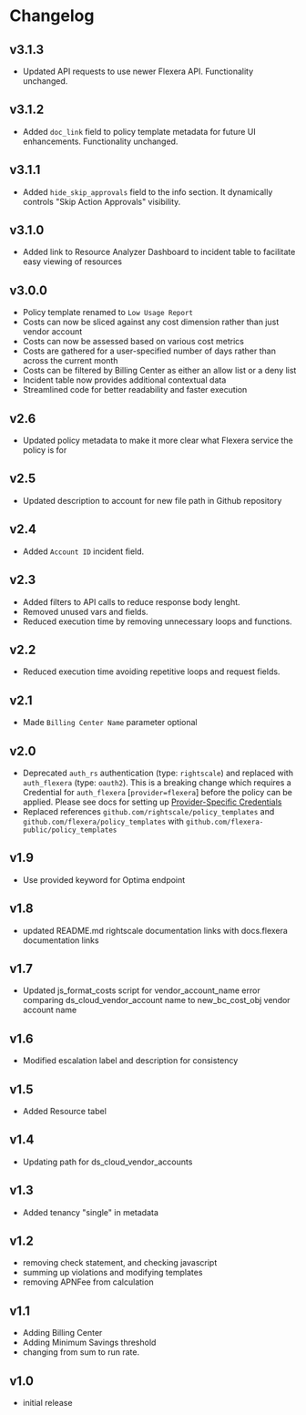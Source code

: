 # Changelog

## v3.1.3

- Updated API requests to use newer Flexera API. Functionality unchanged.

## v3.1.2

- Added `doc_link` field to policy template metadata for future UI enhancements. Functionality unchanged.

## v3.1.1

- Added `hide_skip_approvals` field to the info section. It dynamically controls "Skip Action Approvals" visibility.

## v3.1.0

- Added link to Resource Analyzer Dashboard to incident table to facilitate easy viewing of resources

## v3.0.0

- Policy template renamed to `Low Usage Report`
- Costs can now be sliced against any cost dimension rather than just vendor account
- Costs can now be assessed based on various cost metrics
- Costs are gathered for a user-specified number of days rather than across the current month
- Costs can be filtered by Billing Center as either an allow list or a deny list
- Incident table now provides additional contextual data
- Streamlined code for better readability and faster execution

## v2.6

- Updated policy metadata to make it more clear what Flexera service the policy is for

## v2.5

- Updated description to account for new file path in Github repository

## v2.4

- Added `Account ID` incident field.

## v2.3

- Added filters to API calls to reduce response body lenght.
- Removed unused vars and fields.
- Reduced execution time by removing unnecessary loops and functions.

## v2.2

- Reduced execution time avoiding repetitive loops and request fields.

## v2.1

- Made `Billing Center Name` parameter optional

## v2.0

- Deprecated `auth_rs` authentication (type: `rightscale`) and replaced with `auth_flexera` (type: `oauth2`).  This is a breaking change which requires a Credential for `auth_flexera` [`provider=flexera`] before the policy can be applied.  Please see docs for setting up [Provider-Specific Credentials](https://docs.flexera.com/flexera/EN/Automation/ProviderCredentials.htm)
- Replaced references `github.com/rightscale/policy_templates` and `github.com/flexera/policy_templates` with `github.com/flexera-public/policy_templates`

## v1.9

- Use provided keyword for Optima endpoint

## v1.8

- updated README.md rightscale documentation links with docs.flexera documentation links

## v1.7

- Updated js_format_costs script for vendor_account_name error comparing ds_cloud_vendor_account name to new_bc_cost_obj vendor account name

## v1.6

- Modified escalation label and description for consistency

## v1.5

- Added Resource tabel

## v1.4

- Updating path for ds_cloud_vendor_accounts

## v1.3

- Added tenancy "single" in metadata

## v1.2

- removing check statement, and checking javascript
- summing up violations and modifying templates
- removing APNFee from calculation

## v1.1

- Adding Billing Center
- Adding Minimum Savings threshold
- changing from sum to run rate.

## v1.0

- initial release
